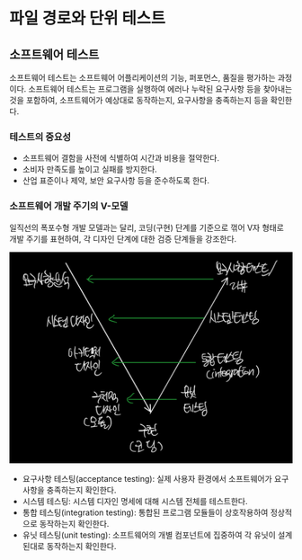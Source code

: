 # 파일 경로와 단위 테스트

## 소프트웨어 테스트

소프트웨어 테스트는 소프트웨어 어플리케이션의 기능, 퍼포먼스, 품질을 평가하는 과정이다. 소프트웨어 테스트는 프로그램을 실행하여 에러나 누락된 요구사항 등을 찾아내는 것을 포함하여, 소프트웨어가 예상대로 동작하는지, 요구사항을 충족하는지 등을 확인한다.

### 테스트의 중요성

- 소프트웨어 결함을 사전에 식별하여 시간과 비용을 절약한다.
- 소비자 만족도를 높이고 실패를 방지한다.
- 산업 표준이나 제약, 보안 요구사항 등을 준수하도록 한다.

### 소프트웨어 개발 주기의 V-모델

일직선의 폭포수형 개발 모델과는 달리, 코딩(구현) 단계를 기준으로 꺾어 V자 형태로 개발 주기를 표현하여, 각 디자인 단계에 대한 검증 단계들을 강조한다.

![v model](https://github.com/WilleLee/docs/blob/main/assets/software-v-model.jpeg?raw=true)

- 요구사항 테스팅(acceptance testing): 실제 사용자 환경에서 소프트웨어가 요구사항을 충족하는지 확인한다.
- 시스템 테스팅: 시스템 디자인 명세에 대해 시스템 전체를 테스트한다.
- 통합 테스팅(integration testing): 통합된 프로그램 모듈들이 상호작용하여 정상적으로 동작하는지 확인한다.
- 유닛 테스팅(unit testing): 소프트웨어의 개별 컴포넌트에 집중하여 각 유닛이 설계된대로 동작하는지 확인한다.
